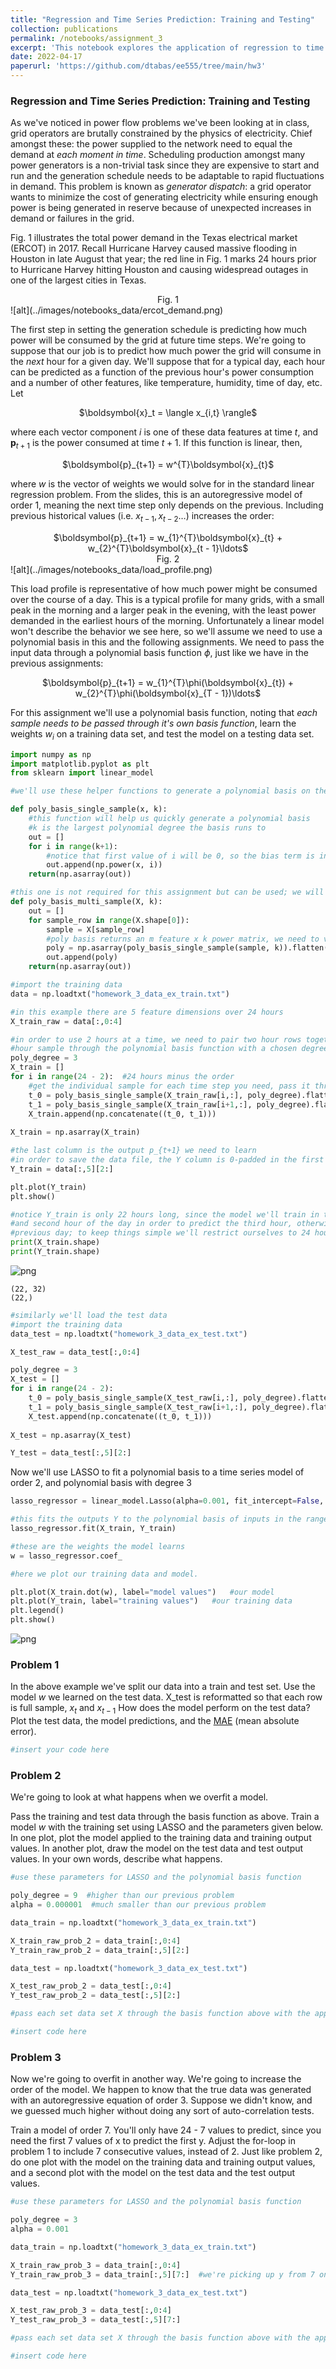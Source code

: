 ```yaml
---
title: "Regression and Time Series Prediction: Training and Testing"
collection: publications
permalink: /notebooks/assignment_3
excerpt: 'This notebook explores the application of regression to time series prediction. EE PMP 555, Spring 2022'
date: 2022-04-17
paperurl: 'https://github.com/dtabas/ee555/tree/main/hw3'
---
```

### Regression and Time Series Prediction: Training and Testing

As we've noticed in power flow problems we've been looking at in class, grid operators are brutally constrained by the physics of electricity. Chief amongst these: the power supplied to the network need to equal the demand at _each moment in time_. Scheduling production amongst many power generators is a non-trivial task since they are expensive to start and run and the generation schedule needs to be adaptable to rapid fluctuations in demand. This problem is known as _generator dispatch_: a grid operator wants to minimize the cost of generating electricity while ensuring enough power is being generated in reserve because of unexpected increases in demand or failures in the grid. 

Fig. 1 illustrates the total power demand in the Texas electrical market (ERCOT) in 2017. Recall Hurricane Harvey caused massive flooding in Houston in late August that year; the red line in Fig. 1 marks 24 hours prior to Hurricane Harvey hitting Houston and causing widespread outages in one of the largest cities in Texas.

<center>Fig. 1</center>
![alt](../images/notebooks_data/ercot_demand.png)

The first step in setting the generation schedule is predicting how much power will be consumed by the grid at future time steps. We're going to suppose that our job is to predict how much power the grid will consume in the _next_ hour for a given day. We'll suppose that for a typical day, each hour can be predicted as a function of the previous hour's power consumption and a number of other features, like temperature, humidity, time of day, etc. Let 

<center>$\boldsymbol{x}_t = \langle x_{i,t} \rangle$ </center>

where each vector component $i$ is one of these data features at time $t$, and $\boldsymbol{p}_{t+1}$ is the power consumed at time $t + 1$. If this function is linear, then,

<center>$\boldsymbol{p}_{t+1} = w^{T}\boldsymbol{x}_{t}$</center>

where $w$ is the vector of weights we would solve for in the standard linear regression problem. From the slides, this is an autoregressive model of order 1, meaning the next time step only depends on the previous. Including previous historical values (i.e. $x_{t-1}, x_{t-2}\ldots$) increases the order:

<center>$\boldsymbol{p}_{t+1} = w_{1}^{T}\boldsymbol{x}_{t} + w_{2}^{T}\boldsymbol{x}_{t - 1}\ldots$</center>

<center>Fig. 2</center>
![alt](../images/notebooks_data/load_profile.png)

This load profile is representative of how much power might be consumed over the course of a day. This is a typical profile for many grids, with a small peak in the morning and a larger peak in the evening, with the least power demanded in the earliest hours of the morning. Unfortunately a linear model won't describe the behavior we see here, so we'll assume we need to use a polynomial basis in this and the following assignments. We need to pass the input data through a polynomial basis function $\phi$, just like we have in the previous assignments:

<center>$\boldsymbol{p}_{t+1} = w_{1}^{T}\phi(\boldsymbol{x}_{t}) + w_{2}^{T}\phi(\boldsymbol{x}_{T - 1})\ldots$</center>

For this assignment we'll use a polynomial basis function, noting that _each sample needs to be passed through it's own basis function_, learn the weights $w_{i}$ on a training data set, and test the model on a testing data set.


```python
import numpy as np
import matplotlib.pyplot as plt
from sklearn import linear_model
```


```python
#we'll use these helper functions to generate a polynomial basis on the feature data matrices X

def poly_basis_single_sample(x, k):
    #this function will help us quickly generate a polynomial basis
    #k is the largest polynomial degree the basis runs to
    out = []
    for i in range(k+1):
        #notice that first value of i will be 0, so the bias term is included
        out.append(np.power(x, i))
    return(np.asarray(out))

#this one is not required for this assignment but can be used; we will use in the next assignment
def poly_basis_multi_sample(X, k):
    out = []
    for sample_row in range(X.shape[0]):
        sample = X[sample_row]
        #poly basis returns an m feature x k power matrix, we need to vectorize it by using .flatten()
        poly = np.asarray(poly_basis_single_sample(sample, k)).flatten() 
        out.append(poly)
    return(np.asarray(out))
```


```python
#import the training data
data = np.loadtxt("homework_3_data_ex_train.txt")

#in this example there are 5 feature dimensions over 24 hours
X_train_raw = data[:,0:4]

#in order to use 2 hours at a time, we need to pair two hour rows together, one hour at a time, passing each
#hour sample through the polynomial basis function with a chosen degree:
poly_degree = 3
X_train = []
for i in range(24 - 2):  #24 hours minus the order
    #get the individual sample for each time step you need, pass it through the polynomial basis function, vectorize
    t_0 = poly_basis_single_sample(X_train_raw[i,:], poly_degree).flatten()
    t_1 = poly_basis_single_sample(X_train_raw[i+1,:], poly_degree).flatten()
    X_train.append(np.concatenate((t_0, t_1)))
    
X_train = np.asarray(X_train)

#the last column is the output p_{t+1} we need to learn
#in order to save the data file, the Y column is 0-padded in the first two values, so we start from the third element
Y_train = data[:,5][2:]

plt.plot(Y_train)
plt.show()

#notice Y_train is only 22 hours long, since the model we'll train in the example is order two, we need the first
#and second hour of the day in order to predict the third hour, otherwise we'd need additional data from the
#previous day; to keep things simple we'll restrict ourselves to 24 hour windows
print(X_train.shape)
print(Y_train.shape)
```


![png](../images/notebooks_data/regression_4_1.png)


    (22, 32)
    (22,)



```python
#similarly we'll load the test data
#import the training data
data_test = np.loadtxt("homework_3_data_ex_test.txt")

X_test_raw = data_test[:,0:4]

poly_degree = 3
X_test = []
for i in range(24 - 2): 
    t_0 = poly_basis_single_sample(X_test_raw[i,:], poly_degree).flatten()
    t_1 = poly_basis_single_sample(X_test_raw[i+1,:], poly_degree).flatten()
    X_test.append(np.concatenate((t_0, t_1)))
    
X_test = np.asarray(X_test)

Y_test = data_test[:,5][2:]

```

Now we'll use LASSO to fit a polynomial basis to a time series model of order 2, and polynomial basis with degree 3


```python
lasso_regressor = linear_model.Lasso(alpha=0.001, fit_intercept=False, tol=0.01, max_iter=10000)

#this fits the outputs Y to the polynomial basis of inputs in the range -2 to 2
lasso_regressor.fit(X_train, Y_train)

#these are the weights the model learns
w = lasso_regressor.coef_
```


```python
#here we plot our training data and model.

plt.plot(X_train.dot(w), label="model values")   #our model
plt.plot(Y_train, label="training values")   #our training data
plt.legend()
plt.show()
```


![png](../images/notebooks_data/regression_4_2.png)


### Problem 1

In the above example we've split our data into a train and test set. Use the model $w$ we learned on the test data. X_test is reformatted so that each row is full sample, $x_{t}$ and $x_{t-1}$  How does the model perform on the test data? Plot the test data, the model predictions, and the [MAE](https://en.wikipedia.org/wiki/Mean_absolute_error) (mean absolute error).


```python
#insert your code here
```

### Problem 2

We're going to look at what happens when we overfit a model. 

Pass the training and test data through the basis function as above. Train a model $w$ with the training set using LASSO and the parameters given below. In one plot, plot the model applied to the training data and training output values. In another plot, draw the model on the test data and test output values. In your own words, describe what happens.


```python
#use these parameters for LASSO and the polynomial basis function

poly_degree = 9  #higher than our previous problem
alpha = 0.000001  #much smaller than our previous problem

```


```python
data_train = np.loadtxt("homework_3_data_ex_train.txt")

X_train_raw_prob_2 = data_train[:,0:4]
Y_train_raw_prob_2 = data_train[:,5][2:]

data_test = np.loadtxt("homework_3_data_ex_test.txt")

X_test_raw_prob_2 = data_test[:,0:4]
Y_test_raw_prob_2 = data_test[:,5][2:]

#pass each set data set X through the basis function above with the appropriate polynomial degree
```


```python
#insert code here
```

### Problem 3

Now we're going to overfit in another way. We're going to increase the order of the model. We happen to know that the true data was generated with an autoregressive equation of order 3. Suppose we didn't know, and we guessed much higher without doing any sort of auto-correlation tests.

Train a model of order 7. You'll only have 24 - 7 values to predict, since you need the first 7 values of x to predict the first y. Adjust the for-loop in problem 1 to include 7 consecutive values, instead of 2. Just like problem 2, do one plot with the model on the training data and training output values, and a second plot with the model on the test data and the test output values.


```python
#use these parameters for LASSO and the polynomial basis function

poly_degree = 3
alpha = 0.001
```


```python
data_train = np.loadtxt("homework_3_data_ex_train.txt")

X_train_raw_prob_3 = data_train[:,0:4]
Y_train_raw_prob_3 = data_train[:,5][7:]  #we're picking up y from 7 onwards

data_test = np.loadtxt("homework_3_data_ex_test.txt")

X_test_raw_prob_3 = data_test[:,0:4]
Y_test_raw_prob_3 = data_test[:,5][7:]

#pass each set data set X through the basis function above with the appropriate polynomial degree
```


```python
#insert code here
```
